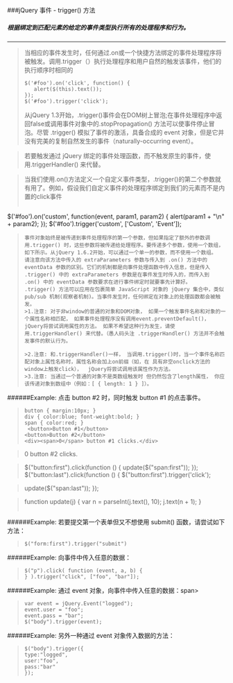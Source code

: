 ###jQuery 事件 - trigger() 方法
##### 根据绑定到匹配元素的给定的事件类型执行所有的处理程序和行为。
---
>当相应的事件发生时，任何通过.on或一个快捷方法绑定的事件处理程序将被触发。调用.trigger（）执行处理程序和用户自然的触发该事件，他们的执行顺序时相同的
>```
>$('#foo').on('click', function() {
  >    alert($(this).text());
   > });
   > $('#foo').trigger('click');
>```
>从jQuery 1.3开始，.trigger()事件会在DOM树上冒泡;在事件处理程序中返回false或调用事件对象中的.stopPropagation() 方法可以使事件停止冒泡。尽管 .trigger() 模拟了事件的激活，具备合成的 event 对象，但是它并没有完美的复制自然发生的事件（naturally-occurring event）。

>若要触发通过 jQuery 绑定的事件处理函数，而不触发原生的事件，使用.triggerHandler() 来代替。

>当我们使用.on()方法定义一个自定义事件类型，.trigger()的第二个参数就有用了。例如，假设我们自定义事件的处理程序绑定到我们的元素而不是内置的click事件
>```
$('#foo').on('custom', function(event, param1, param2) {
  alert(param1 + "\n" + param2);
});
$('#foo').trigger('custom', ['Custom', 'Event']);
>```
>事件对象始终是被传递到事件处理程序的第一个参数，但如果指定了额外的参数调用.trigger() 时，这些参数将被传递给处理程序。要传递多个参数，使用一个数组，如下所示。从jQuery 1.6.2开始，可以通过一个单一的参数，而不使用一个数组。
>请注意向该方法中传入的 extraParameters 参数与传入到 .on() 方法中的 eventData 参数的区别。它们的机制都是向事件处理函数中传入信息，但是传入 .trigger() 中的 extraParameters 参数是在事件发生时传入的，而传入到 .on() 中的 eventData 参数要求在进行事件绑定时就要事先计算好。
>.trigger() 方法可以应用在包裹简单 JavaScript 对象的 jQuery 集合中，类似 pub/sub 机制(观察者机制)。当事件发生时，任何绑定在对象上的处理函数都会被触发。
>>1.注意: 对于非window的普通的对象和DOM对象， 如果一个触发事件名称和对象的一个属性名称相匹配， 如果事件处理程序没有调用event.preventDefault()，jQuery将尝试调用属性的方法。 如果不希望这种行为发生，请使用.triggerHandler() 来代替。（愚人码头注 .triggerHandler() 方法并不会触发事件的默认行为。
>
>>2.注意: 和.triggerHandler()一样， 当调用.trigger()时，当一个事件名称匹配对象上属性名称时，属性名称会加上on前缀（如，在 具有非空onclick方法的window上触发click），  jQuery将尝试调用该属性作为方法。
>>3.注意: 当通过一个普通的对象不是类数组触发时 但仍然包含了length属性， 你应该传递对象到数组中（例如：[ { length: 1 } ]）。
######Example: 点击 button #2 时，同时触发 button #1 的点击事件。
>``` 
>button { margin:10px; }
>div { color:blue; font-weight:bold; }
>span { color:red; }
>  <button>Button #1</button>
><button>Button #2</button>
><div><span>0</span> button #1 clicks.</div>
 
><div><span>0</span> button #2 clicks.</div>

>$("button:first").click(function () {
>update($("span:first"));
>});
>$("button:last").click(function () {
>$("button:first").trigger('click');
 
>update($("span:last"));
>});
 
>function update(j) {
>var n = parseInt(j.text(), 10);
>j.text(n + 1);
>}
>```
######Example: 若要提交第一个表单但又不想使用 submit() 函数，请尝试如下方法：
>```
>$("form:first").trigger("submit")
>```
######Example: 向事件中传入任意的数据：
>```
>$("p").click( function (event, a, b) { 
>} ).trigger("click", ["foo", "bar"]);
>```
######Example: 通过 event 对象，向事件中传入任意的数据：span>
>```
>var event = jQuery.Event("logged");
>event.user = "foo";
>event.pass = "bar";
>$("body").trigger(event);
>```
######Example: 另外一种通过 event 对象传入数据的方法：
>```
>$("body").trigger({
>type:"logged",
>user:"foo",
>pass:"bar"
 >});
>```
